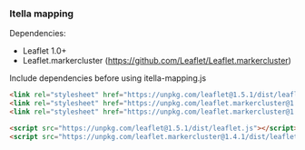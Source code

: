 ### Itella mapping

Dependencies:
- Leaflet 1.0+
- Leaflet.markercluster (https://github.com/Leaflet/Leaflet.markercluster)

Include dependencies before using itella-mapping.js

```html
<link rel="stylesheet" href="https://unpkg.com/leaflet@1.5.1/dist/leaflet.css" />
<link rel="stylesheet" href="https://unpkg.com/leaflet.markercluster@1.4.1/dist/MarkerCluster.css" />
<link rel="stylesheet" href="https://unpkg.com/leaflet.markercluster@1.4.1/dist/MarkerCluster.Default.css" />

<script src="https://unpkg.com/leaflet@1.5.1/dist/leaflet.js"></script>
<script src="https://unpkg.com/leaflet.markercluster@1.4.1/dist/leaflet.markercluster.js"></script>
```